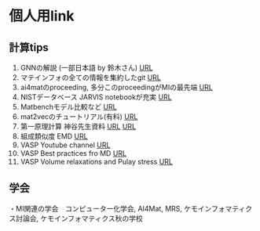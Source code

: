 # 個人用link  
## 計算tips  
1. GNNの解説 (一部日本語 by 鈴木さん) [URL](https://suzuki.phd/dmol-book-japanese/index.html)
2. マテインフォの全ての情報を集約したgit [URL](https://github.com/JuDFTteam/best-of-atomistic-machine-learning?tab=readme-ov-file)
3. ai4matのproceeding, 多分このproceedingがMIの最先端 [URL](https://sites.google.com/view/ai4mat/accepted-work)
4. NISTデータベース JARVIS notebookが充実 [URL](https://pages.nist.gov/jarvis_leaderboard/)
5. Matbenchモデル比較など [URL](https://matbench.materialsproject.org)
6. mat2vecのチュートリアル(有料) [URL](https://axross-recipe.com/recipes/95)
7. 第一原理計算 神谷先生資料 [URL](http://conf.msl.titech.ac.jp/D2MatE/2023Tutorial/tutorial2023.html) [URL](http://conf.msl.titech.ac.jp/Lecture/jsap-crystal/Kamiya-Slides2023-1.pdf )
8. 組成類似度 EMD [URL](https://github.com/lrcfmd/ElMD/)
9. VASP Youtube channel [URL](https://www.youtube.com/channel/UCBATkNZ7pkAXU9tx7GVhlaw/featured)
10. VASP Best practices fro MD [URL](https://www.vasp.at/wiki/index.php/Best_practices_for_machine-learned_force_fields)
11. VASP Volume relaxations and Pulay stress [URL](https://www.vasp.at/wiki/index.php/Energy_vs_volume_Volume_relaxations_and_Pulay_stress)  

## 学会  
・MI関連の学会　コンピューター化学会, AI4Mat, MRS, ケモインフォマティクス討論会, ケモインフォマティクス秋の学校　　
